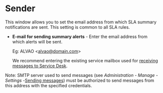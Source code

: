 # Sender
 
This window allows you to set the email address from which SLA summary notifications are sent. This setting is common to all SLA rules.

- **E-mail for sending summary alerts** -
 Enter the email address from which alerts will be sent.  

  Eg: ALVAO &lt;alvao@domain.com&gt;  

    We recommend entering the existing service mailbox used for [receiving messages to Service Desk](../../service/loading-messages).

Note:
SMTP server used to send messages (see *Administration - Manage - Settings -*[Sending messages](../../../settings/messaging)) must be authorized to send messages from this address with the specified credentials.
